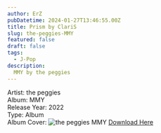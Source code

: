 ```yaml
---
author: ErZ
pubDatetime: 2024-01-27T13:46:55.00Z
title: Prism by ClariS
slug: the-peggies-MMY
featured: false
draft: false
tags:
  - J-Pop
description:
  MMY by the peggies
---
```

Artist: the peggies<br>
Album: MMY<br>
Release Year: 2022<br>
Type: Album<br>
Album Cover: ![the peggies MMY](https://ucarecdn.com/e49cece7-56af-4fc3-b6b8-67fcf63063e9/-/preview/300x300/-/quality/smart_retina/-/format/auto/)
[Download Here](https://cuty.io/thepegmmy)